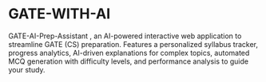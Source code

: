 # GATE-WITH-AI
GATE-AI-Prep-Assistant , an AI-powered interactive web application to streamline GATE (CS) preparation. Features a personalized syllabus tracker, progress analytics, AI-driven explanations for complex topics, automated MCQ generation with difficulty levels, and performance analysis to guide your study.
